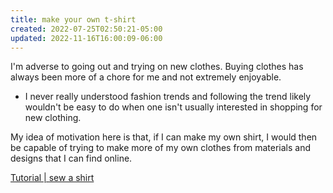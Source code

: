 ```yaml
---
title: make your own t-shirt
created: 2022-07-25T02:50:21-05:00
updated: 2022-11-16T16:00:09-06:00
---
```


I'm adverse to going out and trying on new clothes.
Buying clothes has always been more of a chore for me and not extremely enjoyable.

- I never really understood fashion trends and following the trend likely wouldn't be easy to do when one isn't usually interested in shopping for new clothing.

My idea of motivation here is that, if I can make my own shirt, I would then be capable of trying to make more of my own clothes from materials and designs that I can find online.

[Tutorial | sew a shirt](https://www.wikihow.com/Sew-a-Shirt)
